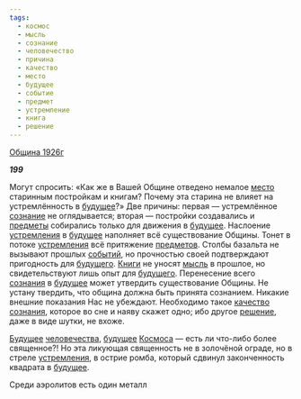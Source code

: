 ```yaml
---
tags:
  - космос
  - мысль
  - сознание
  - человечество
  - причина
  - качество
  - место
  - будущее
  - событие
  - предмет
  - устремление
  - книга
  - решение
---
```

[Община 1926г](https://127.0.0.1:4002/agni/1926)

___199___

Могут спросить: «Как же в Вашей Общине отведено немалое [место](../../../tags/#место) старинным постройкам и книгам? Почему эта старина не влияет на устремлённость в [будущее](../../../tags/#будущее)?» Две причины: первая — устремлённое [сознание](../../../tags/#сознание) не оглядывается; вторая — постройки создавались и [предметы](../../../tags/#предмет) собирались только для движения в [будущее](../../../tags/#будущее). Наслоение [устремления](../../../tags/#устремление) в [будущее](../../../tags/#будущее) наполняет всё существование Общины. Тонет в потоке [устремления](../../../tags/#устремление) всё притяжение [предметов](../../../tags/#предмет). Столбы базальта не вызывают прошлых [событий](../../../tags/#событие), но прочностью своей подтверждают пригодность для [будущего](../../../tags/#будущее). [Книги](../../../tags/#книга) не уносят [мысль](../../../tags/#мысль) в прошлое, но свидетельствуют лишь опыт для [будущего](../../../tags/#будущее). Перенесение всего [сознания](../../../tags/#сознание) в [будущее](../../../tags/#будущее) может утвердить существование Общины. Не устану твердить, что община должна быть принята сознанием. Никакие внешние показания Нас не убеждают. Необходимо такое [качество](../../../tags/#качество) [сознания](../../../tags/#сознание), которое во сне и наяву скажет одно; ибо другое [решение](../../../tags/#решение), даже в виде шутки, не вхоже.   

[Будущее](../../../tags/#будущее) [человечества](../../../tags/#человечество), [будущее](../../../tags/#будущее) [Космоса](../../../tags/#космос) — есть ли что-либо более священное?! Но эта ликующая священность не в золочёной ограде, но в стреле [устремления](../../../tags/#устремление), в острие ромба, который сдвинул законченность квадрата в [будущее](../../../tags/#будущее).   

Среди аэролитов есть один металл 